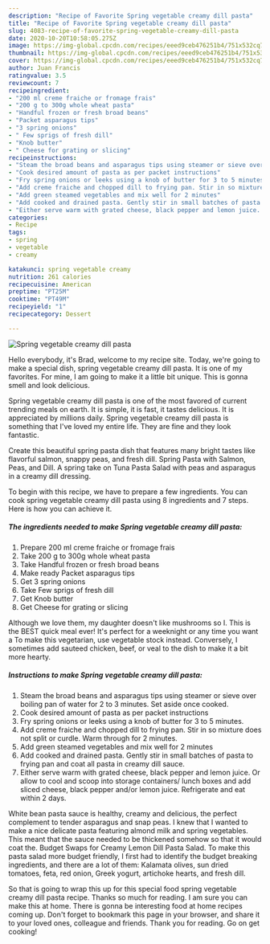```yaml
---
description: "Recipe of Favorite Spring vegetable creamy dill pasta"
title: "Recipe of Favorite Spring vegetable creamy dill pasta"
slug: 4083-recipe-of-favorite-spring-vegetable-creamy-dill-pasta
date: 2020-10-20T10:58:05.275Z
image: https://img-global.cpcdn.com/recipes/eeed9ceb476251b4/751x532cq70/spring-vegetable-creamy-dill-pasta-recipe-main-photo.jpg
thumbnail: https://img-global.cpcdn.com/recipes/eeed9ceb476251b4/751x532cq70/spring-vegetable-creamy-dill-pasta-recipe-main-photo.jpg
cover: https://img-global.cpcdn.com/recipes/eeed9ceb476251b4/751x532cq70/spring-vegetable-creamy-dill-pasta-recipe-main-photo.jpg
author: Juan Francis
ratingvalue: 3.5
reviewcount: 7
recipeingredient:
- "200 ml creme fraiche or fromage frais"
- "200 g to 300g whole wheat pasta"
- "Handful frozen or fresh broad beans"
- "Packet asparagus tips"
- "3 spring onions"
- " Few sprigs of fresh dill"
- "Knob butter"
- " Cheese for grating or slicing"
recipeinstructions:
- "Steam the broad beans and asparagus tips using steamer or sieve over boiling pan of water for 2 to 3 minutes. Set aside once cooked."
- "Cook desired amount of pasta as per packet instructions"
- "Fry spring onions or leeks using a knob of butter for 3 to 5 minutes."
- "Add creme fraiche and chopped dill to frying pan. Stir in so mixture does not split or curdle. Warm through for 2 minutes."
- "Add green steamed vegetables and mix well for 2 minutes"
- "Add cooked and drained pasta. Gently stir in small batches of pasta to frying pan and coat all pasta in creamy dill sauce."
- "Either serve warm with grated cheese, black pepper and lemon juice. Or allow to cool and scoop into storage containers/ lunch boxes and add sliced cheese, black pepper and/or lemon juice. Refrigerate and eat within 2 days."
categories:
- Recipe
tags:
- spring
- vegetable
- creamy

katakunci: spring vegetable creamy 
nutrition: 261 calories
recipecuisine: American
preptime: "PT25M"
cooktime: "PT49M"
recipeyield: "1"
recipecategory: Dessert

---
```



![Spring vegetable creamy dill pasta](https://img-global.cpcdn.com/recipes/eeed9ceb476251b4/751x532cq70/spring-vegetable-creamy-dill-pasta-recipe-main-photo.jpg)

Hello everybody, it's Brad, welcome to my recipe site. Today, we're going to make a special dish, spring vegetable creamy dill pasta. It is one of my favorites. For mine, I am going to make it a little bit unique. This is gonna smell and look delicious.

Spring vegetable creamy dill pasta is one of the most favored of current trending meals on earth. It is simple, it is fast, it tastes delicious. It is appreciated by millions daily. Spring vegetable creamy dill pasta is something that I've loved my entire life. They are fine and they look fantastic.

Create this beautiful spring pasta dish that features many bright tastes like flavorful salmon, snappy peas, and fresh dill. Spring Pasta with Salmon, Peas, and Dill. A spring take on Tuna Pasta Salad with peas and asparagus in a creamy dill dressing.


To begin with this recipe, we have to prepare a few ingredients. You can cook spring vegetable creamy dill pasta using 8 ingredients and 7 steps. Here is how you can achieve it.

<!--inarticleads1-->

##### The ingredients needed to make Spring vegetable creamy dill pasta:

1. Prepare 200 ml creme fraiche or fromage frais
1. Take 200 g to 300g whole wheat pasta
1. Take Handful frozen or fresh broad beans
1. Make ready Packet asparagus tips
1. Get 3 spring onions
1. Take  Few sprigs of fresh dill
1. Get Knob butter
1. Get  Cheese for grating or slicing


Although we love them, my daughter doesn&#39;t like mushrooms so I. This is the BEST quick meal ever! It&#39;s perfect for a weeknight or any time you want a To make this vegetarian, use vegetable stock instead. Conversely, I sometimes add sauteed chicken, beef, or veal to the dish to make it a bit more hearty. 

<!--inarticleads2-->

##### Instructions to make Spring vegetable creamy dill pasta:

1. Steam the broad beans and asparagus tips using steamer or sieve over boiling pan of water for 2 to 3 minutes. Set aside once cooked.
1. Cook desired amount of pasta as per packet instructions
1. Fry spring onions or leeks using a knob of butter for 3 to 5 minutes.
1. Add creme fraiche and chopped dill to frying pan. Stir in so mixture does not split or curdle. Warm through for 2 minutes.
1. Add green steamed vegetables and mix well for 2 minutes
1. Add cooked and drained pasta. Gently stir in small batches of pasta to frying pan and coat all pasta in creamy dill sauce.
1. Either serve warm with grated cheese, black pepper and lemon juice. Or allow to cool and scoop into storage containers/ lunch boxes and add sliced cheese, black pepper and/or lemon juice. Refrigerate and eat within 2 days.


White bean pasta sauce is healthy, creamy and delicious, the perfect complement to tender asparagus and snap peas. I knew that I wanted to make a nice delicate pasta featuring almond milk and spring vegetables. This meant that the sauce needed to be thickened somehow so that it would coat the. Budget Swaps for Creamy Lemon Dill Pasta Salad. To make this pasta salad more budget friendly, I first had to identify the budget breaking ingredients, and there are a lot of them: Kalamata olives, sun dried tomatoes, feta, red onion, Greek yogurt, artichoke hearts, and fresh dill. 

So that is going to wrap this up for this special food spring vegetable creamy dill pasta recipe. Thanks so much for reading. I am sure you can make this at home. There is gonna be interesting food at home recipes coming up. Don't forget to bookmark this page in your browser, and share it to your loved ones, colleague and friends. Thank you for reading. Go on get cooking!
